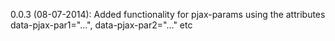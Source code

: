 0.0.3 (08-07-2014):
Added functionality for pjax-params using the attributes data-pjax-par1="...", data-pjax-par2="..." etc